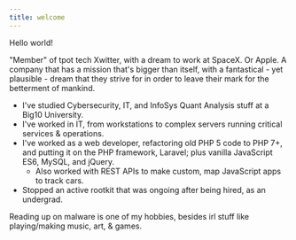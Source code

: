 ```yaml
---
title: welcome
---
```


Hello world!


"Member" of tpot tech Xwitter, with a dream to work at SpaceX. Or Apple. A company that has a mission that's bigger than itself, with a fantastical - yet plausible - dream that they strive for in order to leave their mark for the betterment of mankind.

- I've studied Cybersecurity, IT, and InfoSys Quant Analysis stuff at a Big10 University. 
- I've worked in IT, from workstations to complex servers running critical services & operations.
- I've worked as a web developer, refactoring old PHP 5 code to PHP 7+, and putting it on the PHP framework, Laravel; plus vanilla JavaScript ES6, MySQL, and jQuery.
	- Also worked with REST APIs to make custom, map JavaScript apps to track cars.
- Stopped an active rootkit that was ongoing after being hired, as an undergrad.

Reading up on malware is one of my hobbies, besides irl stuff like playing/making music, art, & games.

